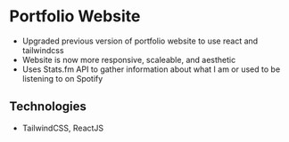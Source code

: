 # Portfolio Website
* Upgraded previous version of portfolio website to use react and tailwindcss
* Website is now more responsive, scaleable, and aesthetic
* Uses Stats.fm API to gather information about what I am or used to be listening to on Spotify
## Technologies 
* TailwindCSS, ReactJS
